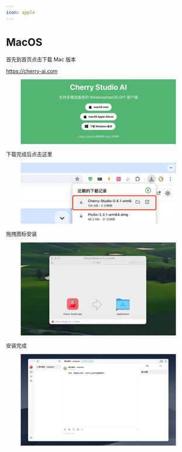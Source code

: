 ```yaml
---
icon: apple
---
```


# MacOS

首先到首页点击下载 Mac 版本

https://cherry-ai.com

<figure><img src="../../.gitbook/assets/2024-07-30-14-05-07.webp" alt=""><figcaption></figcaption></figure>

下载完成后点击这里

<figure><img src="../../.gitbook/assets/2024-07-30-14-04-35.webp" alt=""><figcaption></figcaption></figure>

拖拽图标安装

<figure><img src="../../.gitbook/assets/2024-07-30-14-03-49.webp" alt=""><figcaption></figcaption></figure>

安装完成

<figure><img src="../../.gitbook/assets/2024-07-30-14-13-10.webp" alt=""><figcaption></figcaption></figure>
